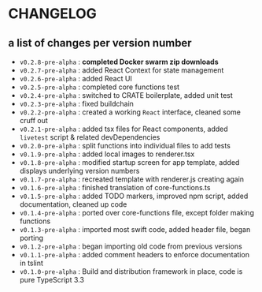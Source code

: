 # CHANGELOG

## a list of changes per version number

- `v0.2.8-pre-alpha` : **completed Docker swarm zip downloads**
- `v0.2.7-pre-alpha` : added React Context for state management
- `v0.2.6-pre-alpha` : added React UI
- `v0.2.5-pre-alpha` : completed core functions test
- `v0.2.4-pre-alpha` : switched to CRATE boilerplate, added unit test
- `v0.2.3-pre-alpha` : fixed buildchain
- `v0.2.2-pre-alpha` : created a working `React` interface, cleaned some cruff out
- `v0.2.1-pre-alpha` : added tsx files for React components, added `livetest` script & related devDependencies
- `v0.2.0-pre-alpha` : split functions into individual files to add tests
- `v0.1.9-pre-alpha` : added local images to renderer.tsx
- `v0.1.8-pre-alpha` : modified startup screen for app template, added displays underlying version numbers
- `v0.1.7-pre-alpha` : recreated template with renderer.js creating again
- `v0.1.6-pre-alpha` : finished translation of core-functions.ts
- `v0.1.5-pre-alpha` : added TODO markers, improved npm script, added documentation, cleaned up code
- `v0.1.4-pre-alpha` : ported over core-functions file, except folder making functions
- `v0.1.3-pre-alpha` : imported most swift code, added header file, began porting
- `v0.1.2-pre-alpha` : began importing old code from previous versions
- `v0.1.1-pre-alpha` : added comment headers to enforce documentation in tslint
- `v0.1.0-pre-alpha` : Build and distribution framework in place, code is pure TypeScript 3.3
